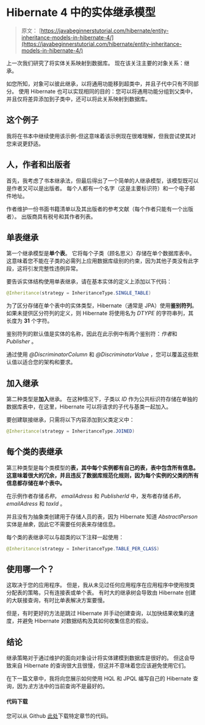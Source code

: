 # Hibernate 4 中的实体继承模型

> 原文： [https://javabeginnerstutorial.com/hibernate/entity-inheritance-models-in-hibernate-4/](https://javabeginnerstutorial.com/hibernate/entity-inheritance-models-in-hibernate-4/)

上一次我们研究了将实体关系映射到数据库。 现在该关注主要的对象关系：继承。

如您所知，对象可以彼此继承，以将通用功能移到超类中，并且子代中只有不同部分。 使用 Hibernate 也可以实现相同的目的：您可以将通用功能分组到父类中，并且仅将差异添加到子类中，还可以将此关系映射到数据库。

## 这个例子

我将在书本中继续使用该示例-但这意味着该示例现在很难理解，但我尝试使其对您来说更舒适。

## 人，作者和出版者

首先，我考虑了书本继承法，但最后得出了一个简单的人继承模型，该模型既可以是作者又可以是出版者。 每个人都有一个名字（这是主要标识符）和一个电子邮件地址。

作者维护一份书面书籍清单以及其出版者的参考文献（每个作者只能有一个出版者）。 出版商具有税号和其作者列表。

## 单表继承

第一个继承模型是**单个表**。 它将每个子类（顾名思义）存储在单个数据库表中。 这意味着您不能在子类的必需列上应用数据库级别的约束，因为其他子类没有此字段，这将引发完整性违例异常。

要告诉实体结构使用单表继承，请在基本实体的定义上添加以下代码：

```java
@Inheritance(strategy = InheritanceType.SINGLE_TABLE)
```

为了区分存储在单个表中的实体类型，Hibernate（通常是 JPA）使用**鉴别符列**。 如果未提供区分符列的定义，则 Hibernate 将使用名为 *DTYPE* 的字符串列，其长度为 **31** 个字符。

鉴别符列的默认值是实体的名称，因此在此示例中有两个鉴别符：*作者*和 *Publisher* 。

通过使用 *@DiscriminatorColumn* 和 *@DiscriminatorValue* ，您可以覆盖这些默认值以适合您的架构和要求。

## 加入继承

第二种类型是**加入**继承。 在这种情况下，子类以 *ID* 作为公共标识符存储在单独的数据库表中，在这里，Hibernate 可以将请求的子代与基类一起加入。

要创建联接继承，只需将以下内容添加到父类定义中：

```java
@Inheritance(strategy = InheritanceType.JOINED)
```

## 每个类的表继承

第三种类型是每个类模型的**表，其中每个实例都有自己的表，表中包含所有信息。 这意味着很大的冗余，并且违反了数据库规范化规则，因为每个实例的父类的所有信息都存储在单个表中。**

在示例作者存储*名称*， *emailAdress* 和 *PublisherId* 中，发布者存储*名称*， *emailAdress* 和 *taxId* 。

并且没有为抽象类创建用于存储人员的表，因为 Hibernate 知道 *AbstractPerson* 实体是*抽象*，因此它不需要任何表来存储信息。

每个类的表继承可以与超类的以下注释一起使用：

```java
@Inheritance(strategy = InheritanceType.TABLE_PER_CLASS)
```

## 使用哪一个？

这取决于您的应用程序。 但是，我从未见过任何应用程序在应用程序中使用按类分配表的策略，只有连接表或单个表。 有时大的继承树会导致由 Hibernate 创建的大联接查询，有时比单表解决方案要慢。

但是，有时更好的方法是跳过 Hibernate 并手动创建查询，以加快结果收集的速度，并避免 Hibernate 对数据结构及其如何收集信息的假设。

## 结论

继承策略对于通过维护的面向对象设计将实体建模到数据库是很好的。 但这会导致来自 Hibernate 的查询很大且很慢，但这并不意味着您应该避免使用它们。

在下一篇文章中，我将向您展示如何使用 HQL 和 JPQL 编写自己的 Hibernate 查询，因​​为*主*方法中的当前查询不是最好的。

#### 代码下载

您可以从 Github [此处](https://github.com/JBTAdmin/Hibernate)下载特定章节的代码。

